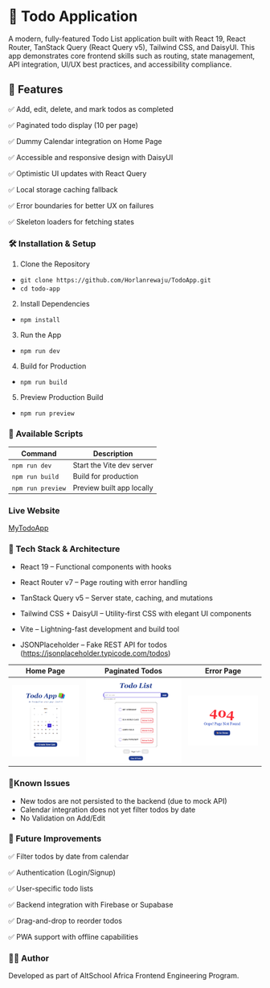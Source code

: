 # 📝 Todo Application
A modern, fully-featured Todo List application built with React 19, React Router, TanStack Query (React Query v5), Tailwind CSS, and DaisyUI. This app demonstrates core frontend skills such as routing, state management, API integration, UI/UX best practices, and accessibility compliance.

## 🚀 Features
✅ Add, edit, delete, and mark todos as completed

✅ Paginated todo display (10 per page)

✅ Dummy Calendar integration on Home Page

✅ Accessible and responsive design with DaisyUI

✅ Optimistic UI updates with React Query

✅ Local storage caching fallback

✅ Error boundaries for better UX on failures

✅ Skeleton loaders for fetching states

### 🛠️ Installation & Setup
1. Clone the Repository
- `git clone https://github.com/Horlanrewaju/TodoApp.git`
- `cd todo-app`

2. Install Dependencies
- `npm install`

3. Run the App
- `npm run dev`

4. Build for Production
- `npm run build`

5. Preview Production Build
- `npm run preview`

### 📂 Available Scripts

| Command           | Description               |
| ----------------- | ------------------------- |
| `npm run dev`     | Start the Vite dev server |
| `npm run build`   | Build for production      |
| `npm run preview` | Preview built app locally |

### Live Website
[MyTodoApp](MyTodoApp)

### 🧱 Tech Stack & Architecture

- React 19 – Functional components with hooks

- React Router v7 – Page routing with error handling

- TanStack Query v5 – Server state, caching, and mutations

- Tailwind CSS + DaisyUI – Utility-first CSS with elegant UI components

- Vite – Lightning-fast development and build tool

- JSONPlaceholder – Fake REST API for todos (https://jsonplaceholder.typicode.com/todos)

| Home Page                       | Paginated Todos                             | Error Page                      |
| ------------------------------- | ------------------------------------------- | ----------------------------- |
| ![home](/public/screenshots/home.png) | ![pagination](/public/screenshots/paginated%20todo.png) | ![add](/public/screenshots/error%20page.png) |

 ### 🐞Known Issues
- New todos are not persisted to the backend (due to mock API)
- Calendar integration does not yet filter todos by date
- No Validation on Add/Edit

### 🔮 Future Improvements
✅ Filter todos by date from calendar

✅ Authentication (Login/Signup)

✅ User-specific todo lists

✅ Backend integration with Firebase or Supabase

✅ Drag-and-drop to reorder todos

✅ PWA support with offline capabilities

### 👨‍💻 Author
Developed as part of AltSchool Africa Frontend Engineering Program.




